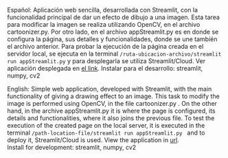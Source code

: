 Español: 
Aplicación web sencilla, desarrollada con Streamlit, con la funcionalidad principal de dar un efecto de dibujo a una imagen.
Esta tarea para modificar la imagen se realiza utilizando OpenCV, en el archivo cartoonizer.py.
Por otro lado, en el archivo appStreamlit.py es en donde se configura la página, sus detalles y funcionalidades, donde se une tambíén 
el archivo anterior. Para probar la ejecución de la página creada en el servidor local, se ejecuta en la terminal `/ruta-ubicacion-archivo/streamlit run appStreamlit.py`
y para desplegarla se utiliza Streamlit/Cloud. Ver aplicación desplegada en [el link](emprojects-image-to-cartoon.streamlit.app).
  Instalar para el desarrollo: streamlit, numpy, cv2
  
English:
Simple web application, developed with Streamlit, with the main functionality of giving a drawing effect to an image.
This task to modify the image is performed using OpenCV, in the file cartoonizer.py .
On the other hand, in the archive appStreamlit.py it is where the page is configured, its details and functionalities, where it also joins
the previous file. To test the execution of the created page on the local server, it is executed in the terminal `/path-location-file/streamlit run appStreamlit.py `
and to deploy it, Streamlit/Cloud is used. View the application in [url](emprojects-image-to-cartoon.streamlit.app).  
Install for development: streamlit, numpy, cv2
